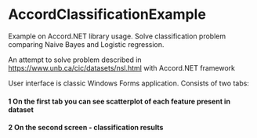 # AccordClassificationExample
Example on Accord.NET library usage. Solve classification problem comparing Naive Bayes and Logistic regression.

An attempt to solve problem described in https://www.unb.ca/cic/datasets/nsl.html with Accord.NET framework

User interface is classic Windows Forms application. Consists of two tabs:

#### 1 On the first tab you can see scatterplot of each feature present in dataset

#### 2 On the second screen - classification results
